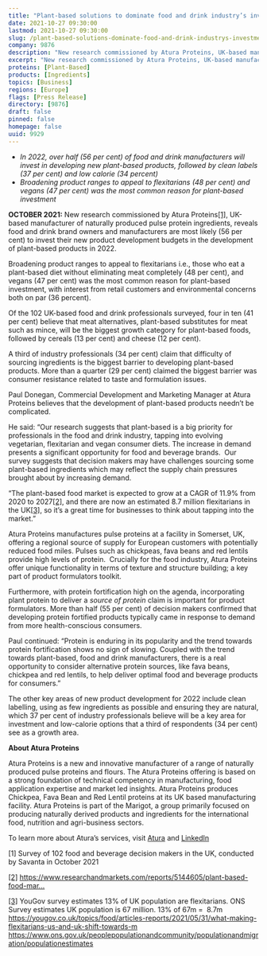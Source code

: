 ```yaml
---
title: "Plant-based solutions to dominate food and drink industry’s investment in new product development in 2022"
date: 2021-10-27 09:30:00
lastmod: 2021-10-27 09:30:00
slug: /plant-based-solutions-dominate-food-and-drink-industrys-investment-new-product-development
company: 9876
description: "New research commissioned by Atura Proteins, UK-based manufacturer of naturally produced pulse protein ingredients, reveals food and drink brand owners and manufacturers are most likely (56 per cent) to invest their new product development budgets in the development of plant-based products in 2022."
excerpt: "New research commissioned by Atura Proteins, UK-based manufacturer of naturally produced pulse protein ingredients, reveals food and drink brand owners and manufacturers are most likely (56 per cent) to invest their new product development budgets in the development of plant-based products in 2022."
proteins: [Plant-Based]
products: [Ingredients]
topics: [Business]
regions: [Europe]
flags: [Press Release]
directory: [9876]
draft: false
pinned: false
homepage: false
uuid: 9929
---
```

<ul>
<li><em>In 2022, over half (56 per cent) of food and drink manufacturers will invest in developing new plant-based products, followed by clean labels (37 per cent) and low calorie (34 percent) </em></li>
<li><em>Broadening product ranges to appeal to flexitarians (48 per cent) and vegans (47 per cent) was the most common reason for plant-based investment</em></li>
</ul>
<p><strong>OCTOBER 2021:</strong> New research commissioned by Atura Proteins<a href="#_ftn1">[1]</a>, UK-based manufacturer of naturally produced pulse protein ingredients, reveals food and drink brand owners and manufacturers are most likely (56 per cent) to invest their new product development budgets in the development of plant-based products in 2022.</p>
<p>Broadening product ranges to appeal to flexitarians i.e., those who eat a plant-based diet without eliminating meat completely (48 per cent), and vegans (47 per cent) was the most common reason for plant-based investment, with interest from retail customers and environmental concerns both on par (36 percent).</p>
<p>Of the 102 UK-based food and drink professionals surveyed, four in ten (41 per cent) believe that meat alternatives, plant-based substitutes for meat such as mince, will be the biggest growth category for plant-based foods, followed by cereals (13 per cent) and cheese (12 per cent).</p>
<p>A third of industry professionals (34 per cent) claim that difficulty of sourcing ingredients is the biggest barrier to developing plant-based products. More than a quarter (29 per cent) claimed the biggest barrier was consumer resistance related to taste and formulation issues.</p>
<p>Paul Donegan, Commercial Development and Marketing Manager at Atura Proteins believes that the development of plant-based products needn’t be complicated. </p>
<p>He said: “Our research suggests that plant-based is a big priority for professionals in the food and drink industry, tapping into evolving vegetarian, flexitarian and vegan consumer diets. The increase in demand presents a significant opportunity for food and beverage brands.  Our survey suggests that decision makers may have challenges sourcing some plant-based ingredients which may reflect the supply chain pressures brought about by increasing demand.</p>
<p>“The plant-based food market is expected to grow at a CAGR of 11.9% from 2020 to 2027<a href="#_ftn2">[2]</a>, and there are now an estimated 8.7 million flexitarians in the UK<a href="#_ftn3">[3]</a>, so it’s a great time for businesses to think about tapping into the market.” </p>
<p>Atura Proteins manufactures pulse proteins at a facility in Somerset, UK, offering a regional source of supply for European customers with potentially reduced food miles. Pulses such as chickpeas, fava beans and red lentils provide high levels of protein.  Crucially for the food industry, Atura Proteins offer unique functionality in terms of texture and structure building; a key part of product formulators toolkit.</p>
<p>Furthermore, with protein fortification high on the agenda, incorporating plant protein to deliver a <em>source of protein</em> claim is important for product formulators. More than half (55 per cent) of decision makers confirmed that developing protein fortified products typically came in response to demand from more health-conscious consumers.</p>
<p>Paul continued: “Protein is enduring in its popularity and the trend towards protein fortification shows no sign of slowing. Coupled with the trend towards plant-based, food and drink manufacturers, there is a real opportunity to consider alternative protein sources, like fava beans, chickpea and red lentils, to help deliver optimal food and beverage products for consumers.”</p>
<p>The other key areas of new product development for 2022 include clean labelling, using as few ingredients as possible and ensuring they are natural, which 37 per cent of industry professionals believe will be a key area for investment and low-calorie options that a third of respondents (34 per cent) see as a growth area.</p>
<p><strong>About Atura Proteins</strong></p>
<p>Atura Proteins is a new and innovative manufacturer of a range of naturally produced pulse proteins and flours. The Atura Proteins offering is based on a strong foundation of technical competency in manufacturing, food application expertise and market led insights. Atura Proteins produces Chickpea, Fava Bean and Red Lentil proteins at its UK based manufacturing facility. Atura Proteins is part of the Marigot, a group primarily focused on producing naturally derived products and ingredients for the international food, nutrition and agri-business sectors.</p>
<p>To learn more about Atura’s services, visit <a href="https://aturaproteins.com/">Atura</a> and <a href="https://www.linkedin.com/company/atura-proteins/">LinkedIn</a> </p>
<p><a href="#_ftnref1">[</a>1<a href="#_ftnref1">]</a> Survey of 102 food and beverage decision makers in the UK, conducted by Savanta in October 2021</p>
<p><a href="#_ftnref2">[2]</a> <a href="https://www.researchandmarkets.com/reports/5144605/plant-based-food-market-by-product-type-dairy">https://www.researchandmarkets.com/reports/5144605/plant-based-food-mar…</a></p>
<p><a href="#_ftnref3">[3]</a> YouGov survey estimates 13% of UK population are flexitarians. ONS Survey estimates UK population is 67 million. 13% of 67m =  8.7m <a href="https://yougov.co.uk/topics/food/articles-reports/2021/05/31/what-making-flexitarians-us-and-uk-shift-towards-m">https://yougov.co.uk/topics/food/articles-reports/2021/05/31/what-making-flexitarians-us-and-uk-shift-towards-m</a> <a href="https://www.ons.gov.uk/peoplepopulationandcommunity/populationandmigration/populationestimates">https://www.ons.gov.uk/peoplepopulationandcommunity/populationandmigration/populationestimates</a></p>

